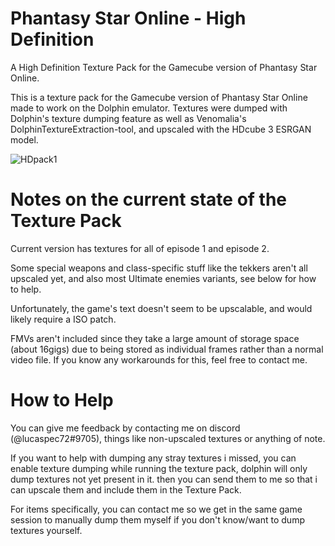 # Phantasy Star Online - High Definition
A High Definition Texture Pack for the Gamecube version of Phantasy Star Online.

This is a texture pack for the Gamecube version of Phantasy Star Online made to work on the Dolphin emulator. Textures were dumped with Dolphin's texture dumping feature as well as Venomalia's DolphinTextureExtraction-tool, and upscaled with the HDcube 3 ESRGAN model.

![HDpack1](https://github.com/user-attachments/assets/bd3472e2-a930-494e-9760-8407b61ad452)



# Notes on the current state of the Texture Pack #

Current version has textures for all of episode 1 and episode 2.

Some special weapons and class-specific stuff like the tekkers aren't all upscaled yet, and also most Ultimate enemies variants, see below for how to help.

Unfortunately, the game's text doesn't seem to be upscalable, and would likely require a ISO patch.

FMVs aren't included since they take a large amount of storage space (about 16gigs) due to being stored as individual frames rather than a normal video file. If you know any workarounds for this, feel free to contact me.


# How to Help #

You can give me feedback by contacting me on discord (@lucaspec72#9705), things like non-upscaled textures or anything of note.

If you want to help with dumping any stray textures i missed, you can enable texture dumping while running the texture pack, dolphin will only dump textures not yet present in it. then you can send them to me so that i can upscale them and include them in the Texture Pack.

For items specifically, you can contact me so we get in the same game session to manually dump them myself if you don't know/want to dump textures yourself.
